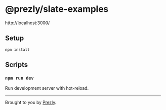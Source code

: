 # @prezly/slate-examples

http://localhost:3000/

## Setup

```Shell
npm install
```

## Scripts

### `npm run dev`

Run development server with hot-reload.

---

Brought to you by [Prezly](https://www.prezly.com/?utm_source=github&utm_campaign=@prezly/slate-examples).
